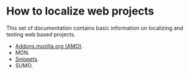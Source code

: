 # How to localize web projects

This set of documentation contains basic information on localizing and testing web based projects.

* [Addons.mozilla.org (AMO)](amo.md).
* MDN.
* [Snippets](snippets.md).
* SUMO.

